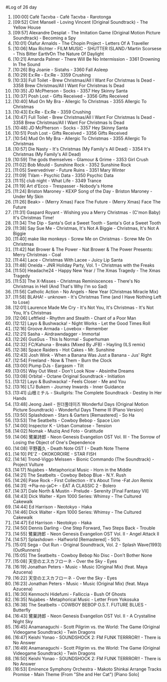 #Log of 26 day

1. [00:00] Café Tacvba - Café Tacvba - Rarotonga
1. [09:52] Clint Mansell - Loving Vincent (Original Soundtrack) - The Yellow House
1. [09:57] Alexandre Desplat - The Imitation Game (Original Motion Picture Soundtrack) - Becoming a Spy
1. [10:01] Ólafur Arnalds - The Chopin Project - Letters Of A Traveller
1. [10:06] Max Richter - FILM MUSIC - SHUTTER ISLAND ⁄ Martin Scorsese - This Bitter Earth⁄On The Nature Of Daylight
1. [10:21] Amanda Palmer - There Will Be No Intermission - 3361 Drowning In The Sound
1. [10:26] Big Joanie - Sistahs - 3360 Fall Asleep
1. [10:29] Ex:Re - Ex:Re - 3359 Crushing
1. [10:33] Full Toilet - Brew Christmas/All I Want For Christmas Is Dead - 3358 Brew Christmas/All I Want For Christmas Is Dead
1. [10:35] JD McPherson - Socks - 3357 Hey Skinny Santa
1. [10:37] Posh Lost - Gifts Received - 3356 Gifts Received
1. [10:40] Mud On My Bra - Allergic To Christmas - 3355 Allergic To Christmas
1. [10:43] Ex:Re - Ex:Re - 3359 Crushing
1. [10:47] Full Toilet - Brew Christmas/All I Want For Christmas Is Dead - 3358 Brew Christmas/All I Want For Christmas Is Dead
1. [10:48] JD McPherson - Socks - 3357 Hey Skinny Santa
1. [10:51] Posh Lost - Gifts Received - 3356 Gifts Received
1. [10:54] Mud On My Bra - Allergic To Christmas - 3355 Allergic To Christmas
1. [10:57] Die Nasty - It's Christmas (My Family's All Dead) - 3354 It's Christmas (My Family's All Dead)
1. [10:59] The gods themselves - Glamour & Grime - 3353 Girl Crush
1. [11:02] Bob Mould - Sunshine Rock - 3352 Sunshine Rock
1. [11:05] Swervedriver - Future Ruins - 3351 Mary Winter
1. [11:09] TVam - Psychic Data - 3350 Psychic Data
1. [11:15] club night - What Life - 3349 Trance
1. [11:19] Art d'Ecco - Trespasser - Nobody's Home
1. [11:24] Briston Maroney - KEXP Song of the Day - Briston Maroney - Under My Skin
1. [11:26] Beak> - (Merry Xmas) Face The Future - (Merry Xmas) Face The Future
1. [11:31] Gaspard Royant - Wishing you a Merry Christmas - (C'mon Baby) It's Christmas Time!
1. [11:34] The Dip - Santa's Got a Sweet Tooth - Santa's Got a Sweet Tooth
1. [11:38] Say Sue Me - Christmas, It's Not A Biggie - Christmas, It's Not A Biggie
1. [11:40] make like monkeys - Screw Me on Christmas - Screw Me On Christmas
1. [11:42] Nat Brower & The Power - Nat Brower & The Power Presents: Merry Christmas - Coal
1. [11:44] Lace - Christmas With Lacee - Juicy Lip Santa
1. [11:48] Oneida - JNR Holiday Party, Vol. 1 - Christmas with the Freaks
1. [11:50] Headache24 - Happy New Year / The Xmas Tragedy - The Xmas Tragedy
1. [11:53] The X-Misses - Christmas Reminiscences - There's No Christmas in Hell (And That's Why I'm so Sad)
1. [11:56] Catholic Action - No Angels - New Year (Christmas Miracle Mix)
1. [11:58] BLAHA! - unknown - It's Christmas Time (and I Have Nothing Left to Lose)
1. [12:01] Laurence Made Me Cry - It's Not You, It's Christmas - It's Not You, It's Christmas
1. [12:06] Leftfield - Rhythm and Stealth - Chant of a Poor Man
1. [12:12] Layo & Bushwacka! - Night Works - Let the Good Times Roll
1. [12:16] Groove Armada - Lovebox - Remember
1. [12:21] Sasha - Airdrawndagger - Immortal
1. [12:26] GusGus - This Is Normal - Superhuman
1. [12:32] FC/Kahuna - Breaks (Mixed By JFB) - Hayling (ILS remix)
1. [12:38] Space Raiders - Hot Cakes - Mr. Sunshine
1. [12:43] Josh Wink - When a Banana Was Just a Banana - Jus' Right
1. [12:54] Freeland - Now & Them - Burn the Clock
1. [13:00] Plump DJs - Eargasm - Tilt
1. [13:05] Way Out West - Don't Look Now - Absinthe Dreams
1. [13:08] Orbital - Octane Original Soundtrack - Initiation
1. [13:12] Layo & Bushwacka! - Feels Closer - Me and You
1. [13:16] LTJ Bukem - Journey Inwards - Inner Guidance
1. [13:41] 山根ミチル - Skullgirls: The Complete Soundtrack - Destiny In Her Hands
1. [13:48] Jeong Jaeil - 원더풀데이즈 Wonderful Days (Original Motion Picture Soundtrack) - Wonderful Days Theme III (Piano Version)
1. [13:50] Splashdown - Stars & Garters [Remastered] - So Ha
1. [13:53] The Seatbelts - Cowboy Bebop - Space Lion
1. [14:00] Inspector K - Urban Comatose - Tension
1. [14:02] Nomak - Muziq And Foto - Gratitude
1. [14:06] 鷺巣詩郎 - Neon Genesis Evangelion OST Vol. III - The Sorrow of Losing the Object of One's Dependence
1. [14:08] 平野義久 - Death Note OST I - Death Note Theme
1. [14:10] PE'Z - OKOKOROIRE - STAR FISH
1. [14:14] Trond-Viggo Melssen - Bionic Commando (The Soundtrack) - Project Vulture
1. [14:17] Nujabes - Metaphorical Music - Horn in the Middle
1. [14:21] The Seatbelts - Cowboy Bebop Blue - N.Y. Rush
1. [14:26] Pase Rock - First Collection - It's About Time -Fat Jon Remix
1. [14:31] →Pia-no-jaC← - EAT A CLASSIC 2 - Bolero
1. [14:37] Dale North & Mustin - Prelude - Serenity [Final Fantasy VII]
1. [14:43] Dick Walter - Kpm 1000 Series: Whimsy - The Cultured Cakewalk
1. [14:44] Ed Harrison - Neotokyo - Haka
1. [14:46] Dick Walter - Kpm 1000 Series: Whimsy - The Cultured Cakewalk
1. [14:47] Ed Harrison - Neotokyo - Haka
1. [14:50] Dennis Darling - One Step Forward, Two Steps Back - Trouble
1. [14:55] 鷺巣詩郎 - Neon Genesis Evangelion OST Vol. II - Angel Attack II
1. [14:57] Splashdown - Halfworld [Remastered] - 50%
1. [15:01] Sega - Out Run - Original Soundtrack, Vol. 2 - Splash Wave(1993) (OutRunners)
1. [15:05] The Seatbelts - Cowboy Bebop No Disc - Don't Bother None
1. [15:08] 天空のエスカフローネ - Over the Sky - Eyes
1. [16:19] Jonathan Peters - Music - Music (Original Mix) (feat. Maya Azucena)
1. [16:22] 天空のエスカフローネ - Over the Sky - Eyes
1. [16:23] Jonathan Peters - Music - Music (Original Mix) (feat. Maya Azucena)
1. [16:30] Kenmochi Hidefumi - Falliccia - Bush Of Ghosts
1. [16:35] Nujabes - Metaphorical Music - Letter From Yokosuka
1. [16:38] The Seatbelts - COWBOY BEBOP O.S.T. FUTURE BLUES - Butterfly
1. [16:43] 鷺巣詩郎 - Neon Genesis Evangelion OST Vol. II - A Crystalline Night Sky
1. [16:45] Anamanaguchi - Scott Pilgrim vs. the World: The Game (Original Videogame Soundtrack) - Twin Dragons
1. [16:47] Keishi Yonao - SOUNDSHOCK 2: FM FUNK TERRROR!! - There is No Answer
1. [16:49] Anamanaguchi - Scott Pilgrim vs. the World: The Game (Original Videogame Soundtrack) - Twin Dragons
1. [16:50] Keishi Yonao - SOUNDSHOCK 2: FM FUNK TERRROR!! - There is No Answer
1. [16:53] Eminence Symphony Orchestra - Makoto Shinkai Arrange Tracks Promise - Main Theme (From "She and Her Cat") [Piano Solo]
